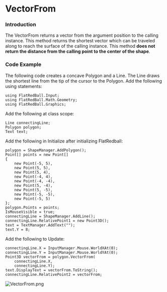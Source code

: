 # VectorFrom

### Introduction

The VectorFrom returns a vector from the argument position to the calling instance. This method returns the shortest vector which can be traveled along to reach the surface of the calling instance. This method **does not return the distance from the calling point to the center of the shape**.

### Code Example

The following code creates a concave Polygon and a Line. The Line draws the shortest line from the tip of the cursor to the Polygon. Add the following using statements:

```
using FlatRedBall.Input;
using FlatRedBall.Math.Geometry;
using FlatRedBall.Graphics;
```

Add the following at class scope:

```
Line connectingLine;
Polygon polygon;
Text text;
```

Add the following in Initialize after initializing FlatRedball:

```lang:c#
polygon = ShapeManager.AddPolygon();
Point[] points = new Point[]
{
    new Point(-5, 5),
    new Point(5, 5),
    new Point(5, 4),
    new Point(-4, 4),
    new Point(-4, -4),
    new Point(5, -4),
    new Point(5, -5),
    new Point(-5, -5),
    new Point(-5, 5)
};
polygon.Points = points;
IsMouseVisible = true;
connectingLine = ShapeManager.AddLine();
connectingLine.RelativePoint1 = new Point3D();
text = TextManager.AddText("");
text.Y = 8;
```

Add the following to Update:

```lang:c#
connectingLine.X = InputManager.Mouse.WorldXAt(0);
connectingLine.Y = InputManager.Mouse.WorldYAt(0);
Point3D vectorFrom = polygon.VectorFrom(
    connectingLine.X,
    connectingLine.Y);
text.DisplayText = vectorFrom.ToString();
connectingLine.RelativePoint2 = vectorFrom;
```

![VectorFrom.png](../../../../../.gitbook/assets/migrated\_media-VectorFrom.png)
